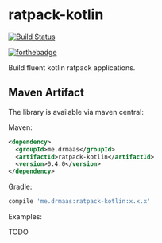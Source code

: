 # ratpack-kotlin

[![Build Status](https://travis-ci.org/drmaas/ratpack-kotlin.svg?branch=master)](https://travis-ci.org/drmaas/ratpack-kotlin)

[![forthebadge](https://forthebadge.com/images/badges/uses-badges.svg)](https://forthebadge.com)

Build fluent kotlin ratpack applications.

## Maven Artifact

The library is available via maven central:

Maven:

```xml
<dependency>
  <groupId>me.drmaas</groupId>
  <artifactId>ratpack-kotlin</artifactId>
  <version>0.4.0</version>
</dependency>
```

Gradle:

```groovy
compile 'me.drmaas:ratpack-kotlin:x.x.x'
```

Examples:

TODO
